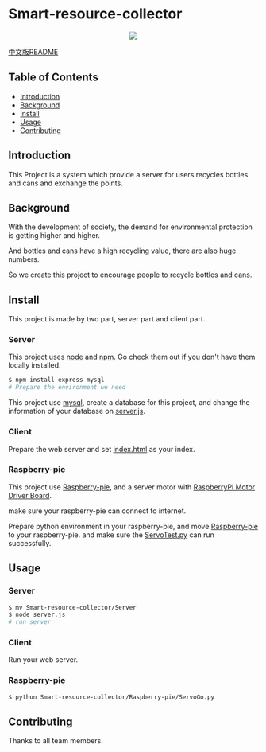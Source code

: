# Smart-resource-collector
<div align="center">
  <img src="https://img.shields.io/badge/gitHub-MJU-brightgreen"/>
</div>

[中文版README](README.zh-CN.md)

## Table of Contents
- [Introduction](#introduction)
- [Background](#background)
- [Install](#install)
- [Usage](#usage)
- [Contributing](#contributing)

## Introduction
This Project is a system which provide a server for users recycles bottles and cans and exchange the points.
## Background
With the development of society, the demand for environmental protection is getting higher and higher.

And bottles and cans have a high recycling value, there are also huge numbers.

So we create this project to encourage people to recycle bottles and cans.
## Install
This project is made by two part, server part and client part.
  ### Server
  This project uses [node](http://nodejs.org) and [npm](https://npmjs.com). Go check them out if you don't have them locally installed.

  ```sh
  $ npm install express mysql
  # Prepare the environment we need
  ```

  This project use [mysql](https://www.mysql.com), create a database for this project, and change the information of your database on [server.js](server.js).

  ### Client
  Prepare the web server and set [index.html](index.html) as your index.

  ### Raspberry-pie
  This project use [Raspberry-pie](https://www.raspberrypi.com), and a server motor with [RaspberryPi Motor Driver Board](https://github.com/emakefun/RaspberryPi-MotorDriveBoard).

  make sure your raspberry-pie can connect to internet.

  Prepare python environment in your raspberry-pie, and move [Raspberry-pie](Raspberry-pie) to your raspberry-pie. and make sure the [ServoTest.py](ServoTest.py) can run successfully.
## Usage

  ### Server

  ```sh
  $ mv Smart-resource-collector/Server
  $ node server.js
  # run server
  ```

  ### Client
  Run your web server.

  ### Raspberry-pie
  ```sh
  $ python Smart-resource-collector/Raspberry-pie/ServoGo.py
  ```
## Contributing
Thanks to all team members.